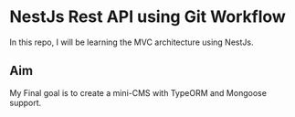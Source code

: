 # NestJs Rest API using Git Workflow
In this repo, I will be learning the MVC architecture using NestJs.

## Aim
My Final goal is to create a mini-CMS with TypeORM and Mongoose support. 
